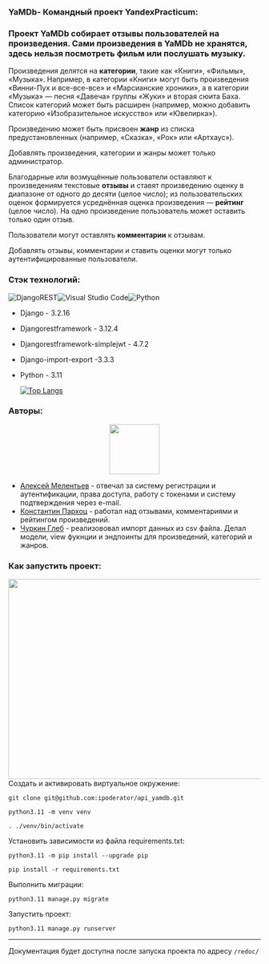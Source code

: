
### YaMDb- Командный проект  YandexPracticum:


### Проект YaMDb собирает **отзывы** пользователей на **произведения**. Сами произведения в YaMDb не хранятся, здесь нельзя посмотреть фильм или послушать музыку.

Произведения делятся на **категории**, такие как «Книги», «Фильмы», «Музыка». Например, в категории «Книги» могут быть произведения «Винни-Пух и все-все-все» и «Марсианские хроники», а в категории «Музыка» — песня «Давеча» группы «Жуки» и вторая сюита Баха. Список категорий может быть расширен (например, можно добавить категорию «Изобразительное искусство» или «Ювелирка»).

Произведению может быть присвоен **жанр** из списка предустановленных (например, «Сказка», «Рок» или «Артхаус»).

Добавлять произведения, категории и жанры может только администратор.

Благодарные или возмущённые пользователи оставляют к произведениям текстовые **отзывы** и ставят произведению оценку в диапазоне от одного до десяти (целое число); из пользовательских оценок формируется усреднённая оценка произведения — **рейтинг** (целое число). На одно произведение пользователь может оставить только один отзыв.

Пользователи могут оставлять **комментарии** к отзывам.

Добавлять отзывы, комментарии и ставить оценки могут только аутентифицированные пользователи.

### Стэк технологий:
![DjangoREST](https://img.shields.io/badge/DJANGO-REST-ff1709?style=for-the-badge&logo=django&logoColor=white&color=ff1709&labelColor=gray)![Visual Studio Code](https://img.shields.io/badge/Visual%20Studio%20Code-0078d7.svg?style=for-the-badge&logo=visual-studio-code&logoColor=white)![Python](https://img.shields.io/badge/python-3670A0?style=for-the-badge&logo=python&logoColor=ffdd54)
- Django - 3.2.16 
- Djangorestframework - 3.12.4
-  Djangorestframework-simplejwt - 4.7.2
- Django-import-export -3.3.3
- Python - 3.11

	[![Top Langs](https://github-readme-stats.vercel.app/api/top-langs/?username=ipoderator&layout=compact&theme=vision-friendly-dark)](https://github.com/anuraghazra/github-readme-stats)

### Авторы:
<div id="header" align="center">  <img src="https://media.giphy.com/media/M9gbBd9nbDrOTu1Mqx/giphy.gif" width="100"/>  </div>

- [Алексей Мелентьев](https://github.com/alexeymelentev) - отвечал за систему регистрации и аутентификации, права доступа, работу с токенами и систему подтверждения через e-mail.
- [Константин Пархоц](https://github.com/parchoc) - работал над отзывами, комментариями и рейтингом произведений. 
- [Чуркин Глеб](https://github.com/ipoderator) - реализововал импорт данных из csv файла. Делал модели, view фукнции и эндпоинты для произведений, категорий и жанров.

### Как запустить проект:
<div align="center">  <img src="https://media.giphy.com/media/dWesBcTLavkZuG35MI/giphy.gif" width="700" height="400"/>  </div>
Cоздать и активировать виртуальное окружение:

```
git clone git@github.com:ipoderator/api_yamdb.git
```
```
python3.11 -m venv venv 
```
```
. ./venv/bin/activate
```
Установить зависимости из файла requirements.txt:
```
python3.11 -m pip install --upgrade pip
```
```
pip install -r requirements.txt
```
Выполнить миграции:
```
python3.11 manage.py migrate
```
Запустить проект:
```
python3.11 manage.py runserver
```
____
Документация будет доступна после запуска проекта по адресу ```/redoc/```
